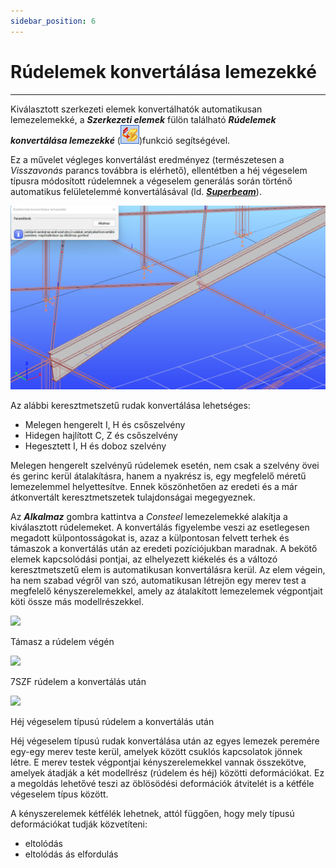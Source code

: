 ```yaml
---
sidebar_position: 6
---
```

# Rúdelemek konvertálása lemezekké
---
<!-- wp:paragraph -->

Kiválasztott szerkezeti elemek konvertálhatók automatikusan lemezelemekké, a _**Szerkezeti elemek**_ fülön található _**Rúdelemek konvertálása lemezekké**_ (![](./img/wp-content-uploads-2021-04-cmd_explode_to_shell.png))funkció segítségével.

<!-- /wp:paragraph -->

<!-- wp:paragraph -->

Ez a művelet végleges konvertálást eredményez (természetesen a _Visszavonás_ parancs továbbra is elérhető), ellentétben a héj végeselem típusra módosított rúdelemnek a végeselem generálás során történő automatikus felületelemmé konvertálásával (ld. **_[Superbeam](/manual/szerkezetmodellezes/superbeam/)_**).

<!-- /wp:paragraph -->

<!-- wp:image {"id":34749,"width":512,"height":300,"sizeSlug":"large","linkDestination":"media","className":"is-style-editorskit-rounded"} -->

[![](./img/wp-content-uploads-2022-04-scr_konvert_lemez-1024x599.png)](https://consteelsoftware.com/wp-content/uploads/2022/04/scr_konvert_lemez.png)

<!-- /wp:image -->

<!-- wp:paragraph -->

Az alábbi keresztmetszetű rudak konvertálása lehetséges:

<!-- /wp:paragraph -->

<!-- wp:list -->

- Melegen hengerelt I, H és csőszelvény
- Hidegen hajlított C, Z és csőszelvény
- Hegesztett I, H és doboz szelvény

<!-- /wp:list -->

<!-- wp:paragraph -->

Melegen hengerelt szelvényű rúdelemek esetén, nem csak a szelvény övei és gerinc kerül átalakításra, hanem a nyakrész is, egy megfelelő méretű lemezelemmel helyettesítve. Ennek köszönhetően az eredeti és a már átkonvertált keresztmetszetek tulajdonságai megegyeznek.

<!-- /wp:paragraph -->

<!-- wp:paragraph -->

Az _**Alkalmaz**_ gombra kattintva a _Consteel_ lemezelemekké alakítja a kiválasztott rúdelemeket. A konvertálás figyelembe veszi az esetlegesen megadott külpontosságokat is, azaz a külpontosan felvett terhek és támaszok a konvertálás után az eredeti pozíciójukban maradnak. A bekötő elemek kapcsolódási pontjai, az elhelyezett kiékelés és a változó keresztmetszetű elem is automatikusan konvertálásra kerül. Az elem végein, ha nem szabad végről van szó, automatikusan létrejön egy merev test a megfelelő kényszerelemekkel, amely az átalakított lemezelemek végpontjait köti össze más modellrészekkel.

<!-- /wp:paragraph -->

<!-- wp:columns -->

<!-- wp:column -->

<!-- wp:image {"align":"center","id":22014,"height":500,"sizeSlug":"full","linkDestination":"media"} -->

[![](https://consteelsoftware.com/wp-content/uploads/2021/04/scr_endsupp_member.png)](./img/wp-content-uploads-2021-04-scr_endsupp_member.png)

Támasz a rúdelem végén

<!-- /wp:image -->

<!-- /wp:column -->

<!-- wp:column -->

<!-- wp:image {"align":"center","id":22002,"height":500,"sizeSlug":"large","linkDestination":"media"} -->

[![](https://consteelsoftware.com/wp-content/uploads/2021/04/scr_endsupp_dualmember.png)](./img/wp-content-uploads-2021-04-scr_endsupp_dualmember.png)

7SZF rúdelem a konvertálás után

<!-- /wp:image -->

<!-- /wp:column -->

<!-- wp:column -->

<!-- wp:image {"align":"center","id":22008,"height":500,"sizeSlug":"large","linkDestination":"media"} -->

[![](https://consteelsoftware.com/wp-content/uploads/2021/04/scr_endsupp_dualshell.png)](./img/wp-content-uploads-2021-04-scr_endsupp_dualshell.png)

Héj végeselem típusú rúdelem a konvertálás után

<!-- /wp:image -->

<!-- /wp:column -->

<!-- /wp:columns -->

<!-- wp:paragraph -->

Héj végeselem típusú rudak konvertálása után az egyes lemezek peremére egy-egy merev teste kerül, amelyek között csuklós kapcsolatok jönnek létre. E merev testek végpontjai kényszerelemekkel vannak összekötve, amelyek átadják a két modellrész (rúdelem és héj) közötti deformációkat. Ez a megoldás lehetővé teszi az öblösödési deformációk átvitelét is a kétféle végeselem típus között.

<!-- /wp:paragraph -->

<!-- wp:paragraph -->

A kényszerelemek kétfélék lehetnek, attól függően, hogy mely típusú deformációkat tudják közvetíteni:

<!-- /wp:paragraph -->

<!-- wp:list -->

- eltolódás
- eltolódás ás elfordulás

<!-- /wp:list -->
